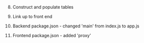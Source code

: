 <!-- 1. Set up folders + files:
    - app.js
    - .gitignore
    - /env
    - Routes
    - Models
    - db
    - libs ??? -->

<!-- 2. Install packages : express, pg, nodemon, dotenv -->

<!-- 3. Sort imports/exports

4. Set up package syntax 

5. Set up database

6. Build routes

7. Build models -->

8. Construct and populate tables

9. Link up to front end

1. Backend package.json - changed 'main' from index.js to app.js
2. Frontend package.json - added 'proxy'